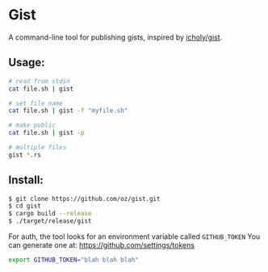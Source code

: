 # Gist

A command-line tool for publishing gists, inspired by [icholy/gist][gogist].

[gogist]: https://github.com/icholy/gist

## Usage:

``` sh
# read from stdin
cat file.sh | gist

# set file name
cat file.sh | gist -f "myfile.sh"

# make public
cat file.sh | gist -p

# multiple files
gist *.rs
```

## Install:

``` sh
$ git clone https://github.com/oz/gist.git
$ cd gist
$ cargo build --release
$ ./target/release/gist
```

For auth, the tool looks for an environment variable called `GITHUB_TOKEN`
You can generate one at: https://github.com/settings/tokens

``` sh
export GITHUB_TOKEN="blah blah blah"
```
